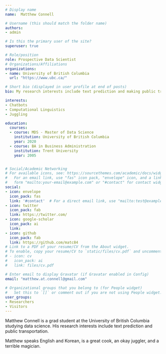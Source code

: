 ```yaml
---
# Display name
name:  Matthew Connell

# Username (this should match the folder name)
authors:
- admin

# Is this the primary user of the site?
superuser: true

# Role/position
role: Prospective Data Scientist
# Organizations/Affiliations
organizations:
- name: University of British Columbia
  url: "https://www.ubc.ca/"

# Short bio (displayed in user profile at end of posts)
bio: My research interests include text prediction and making public transportation better.

interests:
- Chatbots
- Computational Linguistics
- Juggling

education:
  courses:
  - course: MDS - Master of Data Science
    institution: University of British Columbia
    year: 2020
  - course: BA in Business Administration
    institution: Trent University
    year: 2005


# Social/Academic Networking
# For available icons, see: https://sourcethemes.com/academic/docs/widgets/#icons
#   For an email link, use "fas" icon pack, "envelope" icon, and a link in the
#   form "mailto:your-email@example.com" or "#contact" for contact widget.
social:
- icon: envelope
  icon_pack: fas
  link: '#contact'  # For a direct email link, use "mailto:test@example.org".
- icon: twitter
  icon_pack: fab
  link: https://twitter.com/
- icon: google-scholar
  icon_pack: ai
  link: 
- icon: github
  icon_pack: fab
  link: https://github.com/matc84
# Link to a PDF of your resume/CV from the About widget.
# To enable, copy your resume/CV to `static/files/cv.pdf` and uncomment the lines below.  
# - icon: cv
#   icon_pack: ai
#   link: files/cv.pdf

# Enter email to display Gravatar (if Gravatar enabled in Config)
email: "matthew.at.connell@gmail.com"
  
# Organizational groups that you belong to (for People widget)
#   Set this to `[]` or comment out if you are not using People widget.  
user_groups:
- Researchers
- Visitors
---
```


Matthew Connell is a grad student at the University of British Columbia studying data science. His research interests include text prediction and public transportation. 

Matthew speaks English and Korean, is a great cook, an okay juggler, and a terrible magician.
